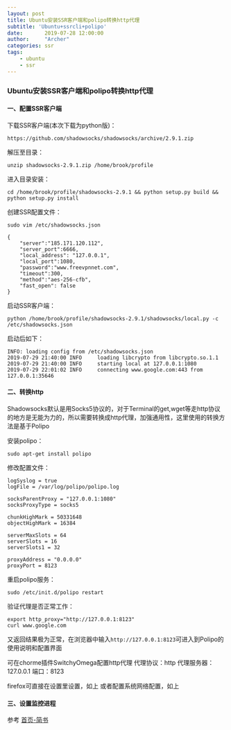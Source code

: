 ```yaml
---
layout: post
title: Ubuntu安装SSR客户端和polipo转换http代理
subtitle: 'Ubuntu+ssrcli+polipo'
date:       2019-07-28 12:00:00
author:     "Archer"
categories: ssr
tags:
    - ubuntu
    - ssr
---
```


### Ubuntu安装SSR客户端和polipo转换http代理

#### 一、配置SSR客户端

下载SSR客户端(本次下载为python版)：

```text
https://github.com/shadowsocks/shadowsocks/archive/2.9.1.zip
```

解压至目录：

```text
unzip shadowsocks-2.9.1.zip /home/brook/profile
```

进入目录安装：

```text
cd /home/brook/profile/shadowsocks-2.9.1 && python setup.py build && python setup.py install
```

创建SSR配置文件：

```text
sudo vim /etc/shadowsocks.json
```

```text
{
    "server":"185.171.120.112",
    "server_port":6666,
    "local_address": "127.0.0.1",
    "local_port":1080,
    "password":"www.freevpnnet.com",
    "timeout":300,
    "method":"aes-256-cfb",
    "fast_open": false
}

```

启动SSR客户端：

```text
python /home/brook/profile/shadowsocks-2.9.1/shadowsocks/local.py -c /etc/shadowsocks.json 
```

启动后如下：

```text
INFO: loading config from /etc/shadowsocks.json
2019-07-29 21:40:00 INFO     loading libcrypto from libcrypto.so.1.1
2019-07-29 21:40:00 INFO     starting local at 127.0.0.1:1080
2019-07-29 22:01:02 INFO     connecting www.google.com:443 from 127.0.0.1:35646
```

#### 二、转换http

Shadowsocks默认是用Socks5协议的，对于Terminal的get,wget等走http协议的地方是无能为力的，所以需要转换成http代理，加强通用性，这里使用的转换方法是基于Polipo

安装polipo：

```text
sudo apt-get install polipo
```

修改配置文件：

```text
logSyslog = true
logFile = /var/log/polipo/polipo.log

socksParentProxy = "127.0.0.1:1080"
socksProxyType = socks5

chunkHighMark = 50331648
objectHighMark = 16384

serverMaxSlots = 64
serverSlots = 16
serverSlots1 = 32

proxyAddress = "0.0.0.0"
proxyPort = 8123

```

重启polipo服务：

```text
sudo /etc/init.d/polipo restart
```

验证代理是否正常工作：

```text
export http_proxy="http://127.0.0.1:8123"
curl www.google.com
```

又返回结果极为正常，在浏览器中输入`http://127.0.0.1:8123`可进入到Polipo的使用说明和配置界面

可在chorme插件SwitchyOmega配置http代理
代理协议：http
代理服务器：127.0.0.1
端口：8123

firefox可直接在设置里设置，如上
或者配置系统网络配置，如上

#### 三、设置监控进程

参考 [首页-简书](https://tangheng1995.github.io/centos/2019/07/25/CentOS-install-Supervisor/)
